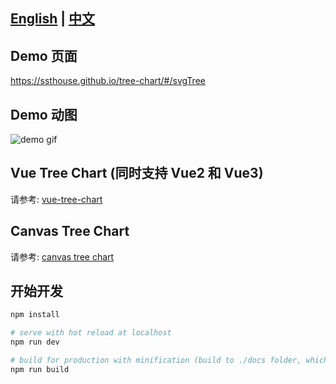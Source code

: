 ## [English](./README.md) | [中文](./README-CN.md)

## Demo 页面

https://ssthouse.github.io/tree-chart/#/svgTree

## Demo 动图

![demo gif](https://raw.githubusercontent.com/ssthouse/organization-chart/master/screenshots/org-chart.gif)


## Vue Tree Chart (同时支持 Vue2 和 Vue3)

请参考: [vue-tree-chart](./docs/vue-tree-chart.md)

## Canvas Tree Chart

请参考: [canvas tree chart](./docs/canvas-tree-chart.md)

## 开始开发

```bash
npm install

# serve with hot reload at localhost
npm run dev

# build for production with minification (build to ./docs folder, which can be auto servered by github page 🤓)
npm run build
```
